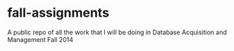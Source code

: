 fall-assignments
================

A public repo of all the work that I will be doing in Database Acquisition and Management Fall 2014
